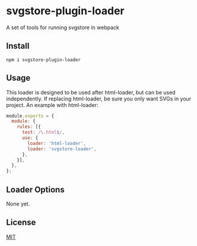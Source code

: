 # svgstore-plugin-loader

A set of tools for running svgstore in webpack

## Install

```console
npm i svgstore-plugin-loader
```

## Usage

This loader is designed to be used after html-loader, but can be used independently. If replacing html-loader, be sure you only want SVGs in your project. An example with html-loader:

```js
module.exports = {
  module: {
    rules: [{
      test: /\.html$/,
      use: {
        loader: 'html-loader',
        loader: 'svgstore-loader',
      },
    }],
  },
};
```

## Loader Options

None yet.

## License

[MIT](./LICENSE)
